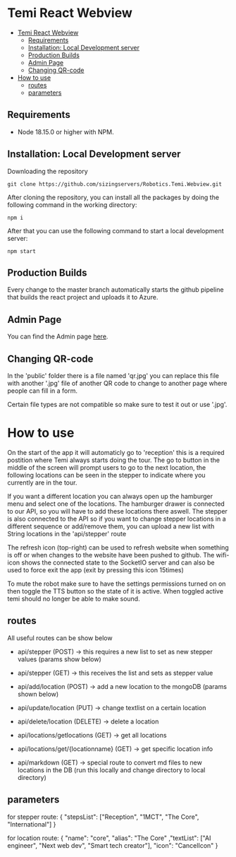 # Temi React Webview

- [Temi React Webview](#temi-react-webview)
  - [Requirements](#requirements)
  - [Installation: Local Development server](#installation-local-development-server)
  - [Production Builds](#production-builds)
  - [Admin Page](#admin-page)
  - [Changing QR-code](#changing-qr-code)
- [How to use](#how-to-use)
  - [routes](#routes)
  - [parameters](#parameters)
## Requirements

- Node 18.15.0 or higher with NPM.

## Installation: Local Development server
Downloading the repository
```
git clone https://github.com/sizingservers/Robotics.Temi.Webview.git
```
After cloning the repository, you can install all the packages by doing the following command in the working directory:
```
npm i
```
After that you can use the following command to start a local development server:
```
npm start
```

## Production Builds
Every change to the master branch automatically starts the github pipeline that builds the react project and uploads it to Azure.


## Admin Page
You can find the Admin page [here](https://mcttemitour.azurewebsites.net/admin).

## Changing QR-code
In the 'public' folder there is a file named 'qr.jpg' you can replace this file with another '.jpg' file of another QR code to change to another page where people can fill in a form.

Certain file types are not compatible so make sure to test it out or use '.jpg'.

# How to use
On the start of the app it will automaticly go to 'reception' this is a required postition where Temi always starts doing the tour. The go to button in the middle of the screen will prompt users to go to the next location, the following locations can be seen in the stepper to indicate where you currently are in the tour.

If you want a different location you can always open up the hamburger menu and select one of the locations.
The hamburger drawer is connected to our API, so you will have to add these locations there aswell.
The stepper is also connected to the API so if you want to change stepper locations in a different sequence or add/remove them, you can upload a new list with String locations in the 'api/stepper' route

The refresh icon (top-right) can be used to refresh website when something is off or when changes to the website have been pushed to github.
The wifi-icon shows the connected state to the SocketIO server and can also be used to force exit the app (exit by pressing this icon 15times)

To mute the robot make sure to have the settings permissions turned on on then toggle the TTS button so the state of it is active.
When toggled active temi should no longer be able to make sound.

## routes
All useful routes can be show below

- api/stepper (POST) -> this requires a new list<String> to set as new stepper values (params show below)

- api/stepper (GET) -> this receives the list<String> and sets as stepper value

- api/add/location (POST) -> add a new location to the mongoDB (params shown below)

- api/update/location (PUT) -> change textlist on a certain location

- api/delete/location (DELETE) -> delete a location 

- api/locations/getlocations (GET) -> get all locations

- api/locations/get/{locationname} (GET) -> get specific location info

- api/markdown (GET) -> special route to convert md files to new locations in the DB (run this locally and change directory to local directory)


## parameters

for stepper route:
{
    "stepsList": ["Reception", "1MCT", "The Core", "International"]
}

for location route:
{
    "name": "core", "alias": "The Core" ,"textList": ["AI engineer", "Next web dev", "Smart tech creator"], "icon": "CancelIcon"
}

